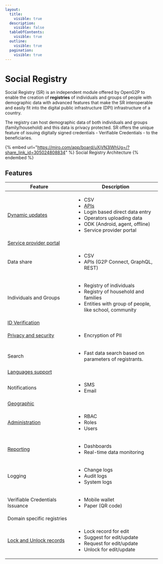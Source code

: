 ```yaml
---
layout:
  title:
    visible: true
  description:
    visible: false
  tableOfContents:
    visible: true
  outline:
    visible: true
  pagination:
    visible: true
---
```


# Social Registry

Social Registry (SR) is an independent module offered by OpenG2P to enable the creation of **registries** of individuals and groups of people with demographic data with advanced features that make the SR interoperable and easily fit into the digital public infrastructure (DPI) infrastructure of a country.&#x20;

The registry can host demographic data of both individuals and groups (family/household) and this data is privacy protected.  SR offers the unique feature of issuing digitally signed credentials - Verifiable Credentials - to the beneficiaries.

{% embed url="https://miro.com/app/board/uXjVN3lWhUg=/?share_link_id=305024808834" %}
Social Registry Architecture
{% endembed %}

## Features

<table><thead><tr><th width="268">Feature</th><th width="348">Description </th></tr></thead><tbody><tr><td><a href="features/registry-update-mechanisms.md">Dynamic updates</a></td><td><ul><li>CSV</li><li><a href="features/api/">APIs</a></li><li>Login based direct data entry</li><li>Operators uploading data</li><li>ODK (Android, agent, offline)</li><li>Service provider portal</li></ul><p></p></td></tr><tr><td><a href="functionality/service-provider-portal.md">Service provider portal</a></td><td></td></tr><tr><td>Data share</td><td><ul><li>CSV</li><li>APIs (G2P Connect, GraphQL, REST)</li></ul></td></tr><tr><td>Individuals and Groups</td><td><ul><li>Registry of individuals</li><li>Registry of household and families</li><li>Entities with group of people, like school, community</li></ul></td></tr><tr><td><a href="features/id-verification.md">ID Verification</a></td><td></td></tr><tr><td><a href="functionality/privacy-and-security.md">Privacy and security</a></td><td><ul><li>Encryption of PII</li></ul></td></tr><tr><td>Search</td><td><ul><li>Fast data search based on parameters of registrants.</li></ul></td></tr><tr><td><a href="functionality/languages-support/">Languages support</a></td><td></td></tr><tr><td>Notifications</td><td><ul><li>SMS</li><li>Email</li></ul></td></tr><tr><td><a href="functionality/geographic.md">Geographic</a></td><td></td></tr><tr><td><a href="functionality/administration/">Administration</a></td><td><ul><li>RBAC</li><li>Roles</li><li>Users</li></ul></td></tr><tr><td><a href="functionality/monitoring-and-reporting/">Reporting</a></td><td><ul><li>Dashboards</li><li>Real-time data monitoring</li></ul></td></tr><tr><td>Logging</td><td><ul><li>Change logs</li><li>Audit logs</li><li>System logs</li></ul></td></tr><tr><td>Verifiable Credentials Issuance</td><td><ul><li>Mobile wallet</li><li>Paper (QR code)</li></ul></td></tr><tr><td>Domain specific registries </td><td></td></tr><tr><td><a href="functionality/lock-and-unlock.md">Lock and Unlock records</a></td><td><ul><li>Lock record for edit</li><li>Suggest for edit/update</li><li>Request for edit/update</li><li>Unlock for edit/update</li></ul></td></tr></tbody></table>
